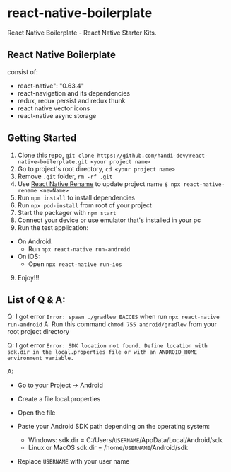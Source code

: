 # react-native-boilerplate

React Native Boilerplate - React Native Starter Kits.

## React Native Boilerplate

consist of:

- react-native": "0.63.4"
- react-navigation and its dependencies
- redux, redux persist and redux thunk
- react native vector icons
- react-native async storage

## Getting Started

1. Clone this repo, `git clone https://github.com/handi-dev/react-native-boilerplate.git <your project name>`
2. Go to project's root directory, `cd <your project name>`
3. Remove `.git` folder, `rm -rf .git`
4. Use [React Native Rename](https://github.com/junedomingo/react-native-rename) to update project name `$ npx react-native-rename <newName>`
5. Run `npm install` to install dependencies
6. Run `npx pod-install` from root of your project
7. Start the packager with `npm start`
8. Connect your device or use emulator that's installed in your pc
9. Run the test application:

- On Android:
  - Run `npx react-native run-android`
- On iOS:
  - Open `npx react-native run-ios`

9. Enjoy!!!

## List of Q & A:

Q: I got error `Error: spawn ./gradlew EACCES` when run `npx react-native run-android`
A: Run this command `chmod 755 android/gradlew` from your root project directory

Q: I got error `Error: SDK location not found. Define location with sdk.dir in the local.properties file or with an ANDROID_HOME environment variable.`

A:

- Go to your Project -> Android
- Create a file local.properties
- Open the file
- Paste your Android SDK path depending on the operating system:

  - Windows:
    sdk.dir = C:/Users/`USERNAME`/AppData/Local/Android/sdk
  - Linux or MacOS
    sdk.dir = /home/`USERNAME`/Android/sdk

- Replace `USERNAME` with your user name
